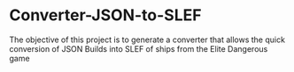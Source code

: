 # Converter-JSON-to-SLEF
The objective of this project is to generate a converter that allows the quick conversion of JSON Builds into SLEF of ships from the Elite Dangerous game

